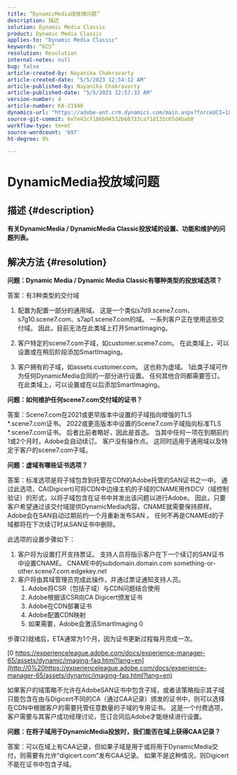 ```yaml
---
title: “DynamicMedia投放域问题”
description: 描述
solution: Dynamic Media Classic
product: Dynamic Media Classic
applies-to: "Dynamic Media Classic"
keywords: “KCS”
resolution: Resolution
internal-notes: null
bug: false
article-created-by: Nayanika Chakravarty
article-created-date: "5/5/2023 12:54:12 AM"
article-published-by: Nayanika Chakravarty
article-published-date: "5/5/2023 12:57:33 AM"
version-number: 4
article-number: KA-21940
dynamics-url: "https://adobe-ent.crm.dynamics.com/main.aspx?forceUCI=1&pagetype=entityrecord&etn=knowledgearticle&id=c4944056-dfea-ed11-a7c6-6045bd006704"
source-git-commit: 6e7e43cf1b6b04532b68733ca71d132c65d4bab0
workflow-type: tm+mt
source-wordcount: '697'
ht-degree: 0%

---
```


# DynamicMedia投放域问题

## 描述 {#description}


<b>有关DynamicMedia / DynamicMedia Classic投放域的设置、功能和维护的问题列表。</b>


## 解决方法 {#resolution}


<b>问题：Dynamic Media / Dynamic Media Classic有哪种类型的投放域选项？</b>

答案：有3种类型的交付域

1) 配置为配置一部分的通用域。 这是一个类似s7d9.scene7.com、s7g10.scene7.com、s7ap1.scene7.com的域。
一系列客户正在使用这些交付域。 因此，目前无法在此类域上打开SmartImaging。

2) 客户特定的scene7.com子域，如customer.scene7.com。 在此类域上，可以设置或在稍后阶段添加SmartImaging。

3) 客户拥有的子域，如assets.customer.com。 这也称为虚域。 1此类子域可作为任何DynamicMedia合同的一部分进行设置。 任何其他合同都需要签订。 在此类域上，可以设置或在以后添加SmartImaging。

<b>问题：如何维护任何scene7.com交付域的证书？</b>

答案：Scene7.com在2021或更早版本中设置的子域指向增强的TLS \*.scene7.com证书。 2022或更高版本中设置的Scene7.com子域指向标准TLS \*.scene7.com证书。 后者比前者略好，因此是首选。 当其中任何一项在到期前约1或2个月时，Adobe会自动续订。 客户没有操作点。 这同时适用于通用域以及特定于客户的scene7.com子域。

<b>问题：虚域有哪些证书选项？</b>

答案：标准选项是将子域包含到托管在CDN的Adobe托管的SAN证书之一中。 通过此选项，CA(Digicert)可将CDN中边缘主机的子域的CNAME用作DCV（域控制验证）的形式，以将子域包含在证书中并发出该问题以进行Adobe。 因此，只要客户希望通过该交付域提供DynamicMedia内容，CNAME就需要保持原样。 Adobe会在SAN自动过期前约一个月重新发布SAN 。 任何不再是CNAMEd的子域都将在下次续订时从SAN证书中删除。

此选项的设置步骤如下：

1. 客户将为设置打开支持票证。    支持人员将指示客户在下一个续订的SAN证书中设置CNAME。
CNAME中的subdomain.domain.com something-or-other.scene7.com.edgekey.net
2. 客户将由其域管理员完成此操作，并通过票证通知支持人员。
   1. Adobe将CSR（包括子域）与CDN问题结合使用
   2. Adobe根据该CSR向CA Digicert颁发证书
   3. Adobe在CDN部署证书
   4. Adobe配置CDN映射
   5. 如果需要，Adobe会激活SmartImaging 0


步骤(2)就绪后，ETA通常为1个月，因为证书更新过程每月完成一次。

[0 https://experienceleague.adobe.com/docs/experience-manager-65/assets/dynamic/imaging-faq.html?lang=en](http://0%20https://experienceleague.adobe.com/docs/experience-manager-65/assets/dynamic/imaging-faq.html?lang=en)

如果客户的域策略不允许在AdobeSAN证书中包含子域，或者该策略指示其子域只能包含在由与Digicert不同的CA（通过CAA记录）颁发的证书中，则可以选择在CDN中根据客户的需要托管任意数量的子域的专用证书。 这是一个付费选项，客户需要与其客户成功经理讨论，签订合同后Adobe才能继续进行设置。

<b>问题：在将子域用于DynamicMedia投放时，我们能否在域上获得CAA记录？</b>

答案：可以在域上有CAA记录，但如果子域是用于或将用于DynamicMedia交付，则需要有允许“digicert.com”发布CAA记录。 如果不是这种情况，则Digicert不能在证书中包含子域。

